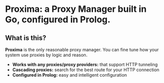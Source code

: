 # Proxima: a Proxy Manager built in Go, configured in Prolog.

## What is this?

**Proxima** is the only reasonable proxy manager.
You can fine tune how your system use proxies by logic and reason.

- **Works with any proxies/proxy providers:** that support HTTP tunneling
- **Cascading proxies:** search for the best route for your HTTP connection
- **Configured in Prolog:** easy and intelligent configuration







